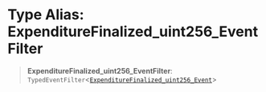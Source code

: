 # Type Alias: ExpenditureFinalized\_uint256\_EventFilter

> **ExpenditureFinalized\_uint256\_EventFilter**: `TypedEventFilter`\<[`ExpenditureFinalized_uint256_Event`](ExpenditureFinalized_uint256_Event.md)\>
